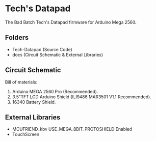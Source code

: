 # Tech's Datapad
The Bad Batch Tech's Datapad firmware for Arduino Mega 2560.
## Folders
- Tech-Datapad (Source Code)
- docs (Circuit Schematic & External Libraries)
## Circuit Schematic
Bill of materials:
1. Arduino MEGA 2560 Pro (Recommended).
2. 3.5"TFT LCD Arduino Shield (ILI9486 MAR3501 V1.1 Recommended).
3. 16340 Battery Shield.
## External Libraries
- MCUFRIEND_kbv USE_MEGA_8BIT_PROTOSHIELD Enabled
- TouchScreen
